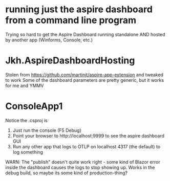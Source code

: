 # running just the aspire dashboard from a command line program
Trying so hard to get the Aspire Dashboard running standalone AND hosted by another app (Winforms, Console, etc.)

# Jkh.AspireDashboardHosting
Stolen from https://github.com/martinjt/aspire-app-extension and tweaked to work
Some of the dashboard parameters are pretty generic, but it works for me and YMMV

# ConsoleApp1
Notice the .csproj is <Project Sdk="Microsoft.NET.Sdk.web">


1) Just run the console (F5 Debug)
2) Point your browser to http://localhost:9999 to see the aspire dashboard GUI
3) Run any other app that logs to OTLP on localhost 4317 (the default) to log something

WARN: The "publish" doesn't quite work right - some kind of Blazor error inside the dashboard causes the logs to 
stop showing up. Works in the debug build, so maybe its some kind of production-thing?
